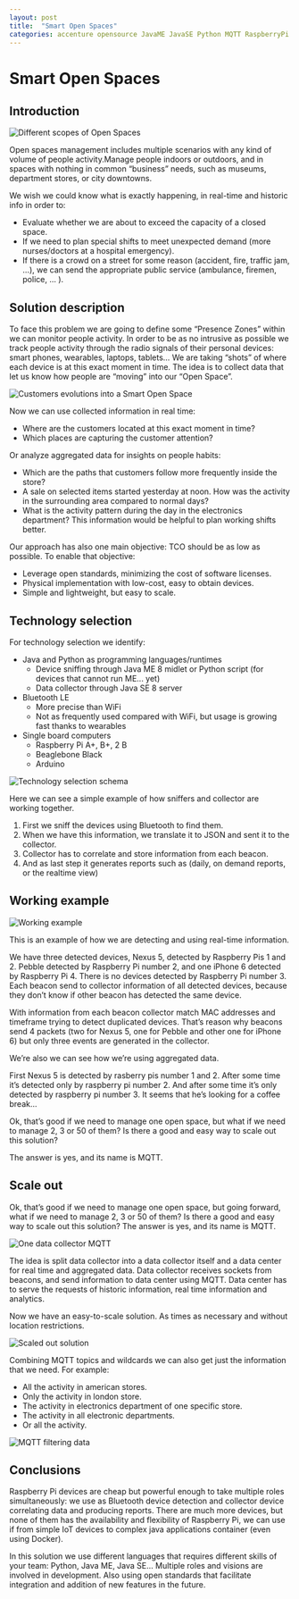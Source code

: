 ```yaml
---
layout: post
title:  "Smart Open Spaces"
categories: accenture opensource JavaME JavaSE Python MQTT RaspberryPi
---
```


# Smart Open Spaces

## Introduction

![Different scopes of Open Spaces](/img/posts/smart-open-spaces/scopes.png)

Open spaces management includes multiple scenarios with any kind of volume of people activity.Manage people indoors or outdoors, and in spaces with nothing in common “business” needs, such as museums, department stores, or city downtowns.

We wish we could know what is exactly happening, in real-time and historic info in order to:

* Evaluate whether we are about to exceed the capacity of a closed space.
* If we need to plan special shifts to meet unexpected demand (more nurses/doctors at a hospital emergency).
* If there is a crowd on a street for some reason (accident, fire, traffic jam, …), we can send the appropriate public service (ambulance, firemen, police, ... ).

## Solution description

To face this problem we are going to define some “Presence Zones” within we can monitor people activity. In order to be as no intrusive as possible we track people activity through the radio signals of their personal devices: smart phones, wearables, laptops, tablets… We are taking “shots” of where each device is at this exact moment in time. The idea is to collect data that let us know how people are “moving” into our “Open Space”.

![Customers evolutions into a Smart Open Space](/img/posts/smart-open-spaces/evolution.gif)

Now we can use collected information in real time:

* Where are the customers located at this exact moment in time?
* Which places are capturing the customer attention?

Or analyze aggregated data for insights on people habits:

* Which are the paths that customers follow more frequently inside the store?
* A sale on selected items started yesterday at noon. How was the activity in the surrounding area compared to normal days?
* What is the activity pattern during the day in the electronics department? This information would be helpful to plan working shifts better.

Our approach has also one main objective: TCO should be as low as possible. To enable that objective:

* Leverage open standards, minimizing the cost of software licenses.
* Physical implementation with low-cost, easy to obtain devices.
* Simple and lightweight, but easy to scale.

## Technology selection

For technology selection we identify:

* Java and Python as programming languages/runtimes
	* Device sniffing through Java ME 8 midlet or Python script (for devices that cannot run ME... yet)
	* Data collector through Java SE 8 server
* Bluetooth LE
	* More precise than WiFi
	* Not as frequently used compared with WiFi, but usage is growing fast thanks to wearables
* Single board computers
	* Raspberry Pi A+, B+, 2 B
	* Beaglebone Black
	* Arduino

![Technology selection schema](/img/posts/smart-open-spaces/technologySchema.png)
	
Here we can see a simple example of how sniffers and collector are working together.

1. First we sniff the devices using Bluetooth to find them.
2. When we have this information, we translate it to JSON and sent it to the collector.
3. Collector has to correlate and store information from each beacon.
4. And as last step it generates reports such as (daily, on demand reports, or the realtime view)
	
## Working example

![Working example](/img/posts/smart-open-spaces/workingExample.gif)

This is an example of how we are detecting and using real-time information.

We have three detected devices, Nexus 5, detected by Raspberry Pis 1 and 2. Pebble detected by Raspberry Pi number 2, and one iPhone 6 detected by Raspberry Pi 4. There is no devices detected by Raspberry Pi number 3. Each beacon send to collector information of all detected devices, because they don’t know if other beacon has detected the same device.

With information from each beacon collector match MAC addresses and timeframe trying to detect duplicated devices. That’s reason why beacons send 4 packets (two for Nexus 5, one for Pebble and other one for iPhone 6) but only three events are generated in the collector.

We’re also we can see how we’re using aggregated data.

First Nexus 5 is detected by rasberry pis number 1 and 2. After some time it’s detected only by raspberry pi number 2. And after some time it’s only detected by raspberry pi number 3. It seems that he’s looking for a coffee break…

Ok, that’s good if we need to manage one open space, but what if we need to manage 2, 3 or 50 of them? Is there a good and easy way to scale out this solution?

The answer is yes, and its name is MQTT.

## Scale out

Ok, that’s good if we need to manage one open space, but going forward, what if we need to manage 2, 3 or 50 of them? Is there a good and easy way to scale out this solution?
The answer is yes, and its name is MQTT.

![One data collector MQTT](/img/posts/smart-open-spaces/dataCollectorMQTT.png)

The idea is split data collector into a data collector itself and a data center for real time and aggregated data. Data collector receives sockets from beacons, and send information to data center using MQTT. Data center has to serve the requests of historic information, real time information and analytics.

Now we have an easy-to-scale solution. As times as necessary and without location restrictions.

![Scaled out solution](/img/posts/smart-open-spaces/scaledOutSolution.png)

Combining MQTT topics and wildcards we can also get just the information that we need. For example:

* All the activity in american stores.
* Only the activity in london store.
* The activity in electronics department of one specific store.
* The activity in all electronic departments.
* Or all the activity.

![MQTT filtering data](/img/posts/smart-open-spaces/mqttFiltering.png)

## Conclusions

Raspberry Pi devices are cheap but powerful enough to take multiple roles simultaneously: we use as Bluetooth device detection and collector device correlating data and producing reports. There are much more devices, but none of them has the availability and flexibility of Raspberry Pi, we can use if from simple IoT devices to complex java applications container (even using Docker).

In this solution we use different languages that requires different skills of your team: Python, Java ME, Java SE… Multiple roles and visions are involved in development. Also using open standards that facilitate integration and addition of new features in the future.

